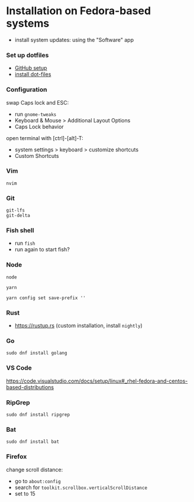 # Installation on Fedora-based systems

- install system updates: using the "Software" app

### Set up dotfiles

- [GitHub setup](github.md)
- [install dot-files](install-dotfiles.md)

### Configuration

swap Caps lock and ESC:

- run `gnome-tweaks`
- Keyboard & Mouse > Additional Layout Options
- Caps Lock behavior

open terminal with [ctrl]-[alt]-T:

- system settings > keyboard > customize shortcuts
- Custom Shortcuts

### Vim

```
nvim
```

### Git

```
git-lfs
git-delta
```

### Fish shell

- run `fish`
- run again to start fish?

### Node

```
node

yarn

yarn config set save-prefix ''
```

### Rust

- https://rustup.rs (custom installation, install `nightly`)

### Go

```
sudo dnf install golang
```

### VS Code

https://code.visualstudio.com/docs/setup/linux#_rhel-fedora-and-centos-based-distributions

### RipGrep

```
sudo dnf install ripgrep
```

### Bat

```
sudo dnf install bat
```

### Firefox

change scroll distance:

- go to `about:config`
- search for `toolkit.scrollbox.verticalScrollDistance`
- set to 15

